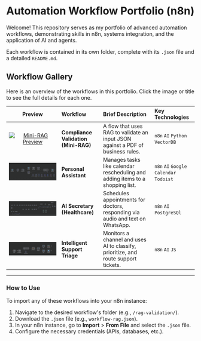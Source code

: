 # Automation Workflow Portfolio (n8n)

Welcome! This repository serves as my portfolio of advanced automation workflows, demonstrating skills in n8n, systems integration, and the application of AI and agents.

Each workflow is contained in its own folder, complete with its `.json` file and a detailed `README.md`.

## Workflow Gallery

Here is an overview of the workflows in this portfolio. Click the image or title to see the full details for each one.

| Preview | Workflow | Brief Description | Key Technologies |
| :---: | :--- | :--- | :--- |
| [![Mini-RAG Preview](./rag-validation/flow-preview.png)](./rag-validation/) | **Compliance Validation (Mini-RAG)** | A flow that uses RAG to validate an input JSON against a PDF of business rules. | `n8n` `AI` `Python` `VectorDB` |
| [![Personal Assistant Preview](./personal-assistant/flow-preview.png)](./personal-assistant/) | **Personal Assistant** | Manages tasks like calendar rescheduling and adding items to a shopping list. | `n8n` `AI` `Google Calendar` `Todoist` |
| [![AI Secretary Preview](./secretary/flow-preview.png)](./secretary/) | **AI Secretary (Healthcare)** | Schedules appointments for doctors, responding via audio and text on WhatsApp. | `n8n` `AI` `PostgreSQl` |
| [![Support Triage Preview](./support-classifier/flow-preview.png)](./support-classifier/) | **Intelligent Support Triage** | Monitors a channel and uses AI to classify, prioritize, and route support tickets. | `n8n` `AI` `JS` |

---

### How to Use
To import any of these workflows into your n8n instance:

1.  Navigate to the desired workflow's folder (e.g., `/rag-validation/`).
2.  Download the `.json` file (e.g., `workflow-rag.json`).
3.  In your n8n instance, go to **Import** > **From File** and select the `.json` file.
4.  Configure the necessary credentials (APIs, databases, etc.).
